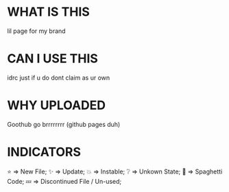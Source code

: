 # WHAT IS THIS

lil page for my brand


# CAN I USE THIS

idrc just if u do dont claim as ur own


# WHY UPLOADED

Goothub go brrrrrrrr (github pages duh)


# INDICATORS

⭐ => New File;
✨ => Update;
💥 => Instable; 
❔ => Unkown State;
🍝 => Spaghetti Code;
💤 => Discontinued File / Un-used;